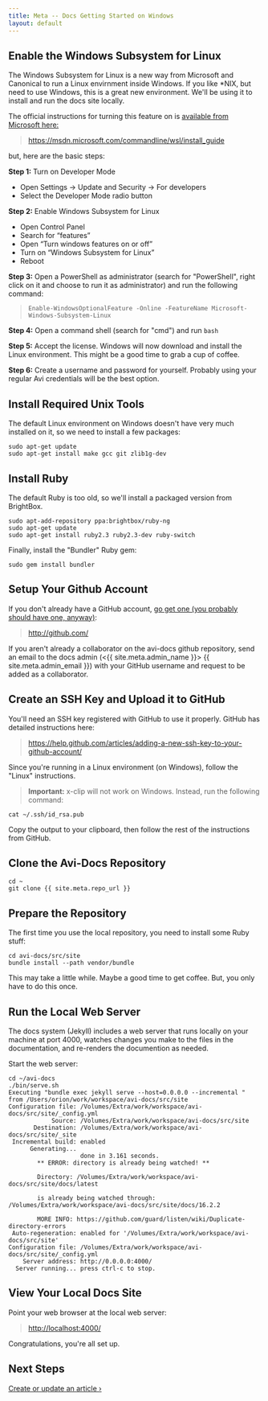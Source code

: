 ```yaml
---
title: Meta -- Docs Getting Started on Windows
layout: default
---
```


## Enable the Windows Subsystem for Linux

The Windows Subsystem for Linux is a new way from Microsoft and Canonical to run a Linux envirnment inside Windows. If you like *NIX, but need to use Windows, this is a great new environment. We'll be using it to install and run the docs site locally.

The official instructions for turning this feature on is [available from Microsoft here:](https://msdn.microsoft.com/commandline/wsl/install_guide)

> <https://msdn.microsoft.com/commandline/wsl/install_guide>

but, here are the basic steps:

**Step 1:** Turn on Developer Mode
* Open Settings -> Update and Security -> For developers
* Select the Developer Mode radio button

**Step 2:** Enable Windows Subsystem for Linux
* Open Control Panel
* Search for “features”
* Open “Turn windows features on or off”
* Turn on “Windows Subsystem for Linux”
* Reboot

**Step 3:** Open a PowerShell as administrator (search for "PowerShell", right click on it and choose to run it as administrator) and run the following command:
  > `Enable-WindowsOptionalFeature -Online -FeatureName Microsoft-Windows-Subsystem-Linux`
  
**Step 4:** Open a command shell (search for "cmd") and run `bash`

**Step 5:** Accept the license. Windows will now download and install the Linux environment. This might be a good time to grab a cup of coffee.

**Step 6:** Create a username and password for yourself. Probably using your regular Avi credentials will be the best option.

## Install Required Unix Tools

The default Linux environment on Windows doesn't have very much installed on it, so we need to install a few packages:

<pre><code class="command-line language-bash">sudo apt-get update
sudo apt-get install make gcc git zlib1g-dev</code></pre>

## Install Ruby

The default Ruby is too old, so we'll install a packaged version from BrightBox.

<pre><code class="command-line language-bash">sudo apt-add-repository ppa:brightbox/ruby-ng
sudo apt-get update
sudo apt-get install ruby2.3 ruby2.3-dev ruby-switch
</code></pre>

Finally, install the "Bundler" Ruby gem:

<pre><code class="command-line language-bash">sudo gem install bundler</code></pre>

## Setup Your Github Account

If you don't already have a GitHub account, [go get one (you probably should have one, anyway)](http://github.com//):

> <http://github.com/>

If you aren't already a collaborator on the avi-docs github repository, send an email to the docs admin (&lt;{{ site.meta.admin_name }}&gt; {{ site.meta.admin_email }}) with your GitHub username and request to be added as a collaborator.

## Create an SSH Key and Upload it to GitHub

You'll need an SSH key registered with GitHub to use it properly. GitHub has detailed instructions here:

> <https://help.github.com/articles/adding-a-new-ssh-key-to-your-github-account/>

Since you're running in a Linux environment (on Windows), follow the "Linux" instructions.

> **Important:** x-clip will not work on Windows. Instead, run the following command:

<pre><code class="command-line language-bash">cat ~/.ssh/id_rsa.pub</code></pre>

Copy the output to your clipboard, then follow the rest of the instructions from GitHub.

## Clone the Avi-Docs Repository

<pre><code class="command-line language-bash">cd ~
git clone {{ site.meta.repo_url }}</code></pre>

## Prepare the Repository

The first time you use the local repository, you need to install some Ruby stuff:

<pre><code class="command-line language-bash">cd avi-docs/src/site
bundle install --path vendor/bundle</code></pre>

This may take a little while. Maybe a good time to get coffee. But, you only have to do this once.

## Run the Local Web Server

The docs system (Jekyll) includes a web server that runs locally on your machine at port 4000, watches changes you make to the files in the documentation, and re-renders the documention as needed.

Start the web server:

<pre class="command-line language-bash" data-output="3-100"><code>cd ~/avi-docs
./bin/serve.sh
Executing "bundle exec jekyll serve --host=0.0.0.0 --incremental " from /Users/orion/work/workspace/avi-docs/src/site
Configuration file: /Volumes/Extra/work/workspace/avi-docs/src/site/_config.yml
            Source: /Volumes/Extra/work/workspace/avi-docs/src/site
       Destination: /Volumes/Extra/work/workspace/avi-docs/src/site/_site
 Incremental build: enabled
      Generating... 
                    done in 3.161 seconds.
        ** ERROR: directory is already being watched! **

        Directory: /Volumes/Extra/work/workspace/avi-docs/src/site/docs/latest

        is already being watched through: /Volumes/Extra/work/workspace/avi-docs/src/site/docs/16.2.2

        MORE INFO: https://github.com/guard/listen/wiki/Duplicate-directory-errors
 Auto-regeneration: enabled for '/Volumes/Extra/work/workspace/avi-docs/src/site'
Configuration file: /Volumes/Extra/work/workspace/avi-docs/src/site/_config.yml
    Server address: http://0.0.0.0:4000/
  Server running... press ctrl-c to stop.</code></pre>

## View Your Local Docs Site

Point your web browser at the local web server:

> <http://localhost:4000/>

Congratulations, you're all set up.

## Next Steps

<a href="/docs/16.2.2./meta/article-crud-basics/">Create or update an article &rsaquo;</a>